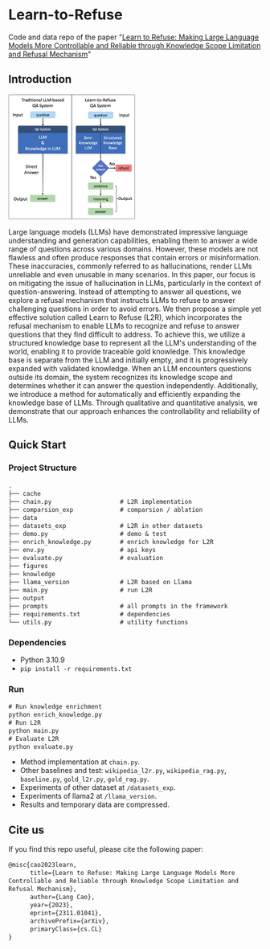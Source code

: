 # Learn-to-Refuse

Code and data repo of the paper "[Learn to Refuse: Making Large Language Models More Controllable and Reliable through Knowledge Scope Limitation and Refusal Mechanism](https://arxiv.org/abs/2311.01041)"

## Introduction

<img src="figures/overview.jpg" width="50%" height="50%">

Large language models (LLMs) have demonstrated impressive language understanding and generation capabilities, enabling them to answer a wide range of questions across various domains. However, these models are not flawless and often produce responses that contain errors or misinformation. These inaccuracies, commonly referred to as hallucinations, render LLMs unreliable and even unusable in many scenarios. In this paper, our focus is on mitigating the issue of hallucination in LLMs, particularly in the context of question-answering. Instead of attempting to answer all questions, we explore a refusal mechanism that instructs LLMs to refuse to answer challenging questions in order to avoid errors. We then propose a simple yet effective solution called Learn to Refuse (L2R), which incorporates the refusal mechanism to enable LLMs to recognize and refuse to answer questions that they find difficult to address. To achieve this, we utilize a structured knowledge base to represent all the LLM's understanding of the world, enabling it to provide traceable gold knowledge. This knowledge base is separate from the LLM and initially empty, and it is progressively expanded with validated knowledge. When an LLM encounters questions outside its domain, the system recognizes its knowledge scope and determines whether it can answer the question independently. Additionally, we introduce a method for automatically and efficiently expanding the knowledge base of LLMs. Through qualitative and quantitative analysis, we demonstrate that our approach enhances the controllability and reliability of LLMs.

## Quick Start

### Project Structure

```shell
.
├── cache
├── chain.py                   # L2R implementation
├── comparsion_exp             # comparsion / ablation
├── data
├── datasets_exp               # L2R in other datasets
├── demo.py                    # demo & test
├── enrich_knowledge.py        # enrich knowledge for L2R
├── env.py                     # api keys
├── evaluate.py                # evaluation
├── figures
├── knowledge
├── llama_version              # L2R based on Llama
├── main.py                    # run L2R
├── output
├── prompts                    # all prompts in the framework
├── requirements.txt           # dependencies
└── utils.py                   # utility functions
```

### Dependencies

* Python 3.10.9
* `pip install -r requirements.txt`

### Run

```shell
# Run knowledge enrichment
python enrich_knowledge.py
# Run L2R
python main.py
# Evaluate L2R
python evaluate.py

```

* Method implementation at `chain.py`.
* Other baselines and test: `wikipedia_l2r.py`, `wikipedia_rag.py`, `baseline.py`, `gold_l2r.py`, `gold_rag.py`.
* Experiments of other dataset at `/datasets_exp`.
* Experiments of llama2 at `/llama_version`.
* Results and temporary data are compressed.

## Cite us

If you find this repo useful, please cite the following paper:

```
@misc{cao2023learn,
      title={Learn to Refuse: Making Large Language Models More Controllable and Reliable through Knowledge Scope Limitation and Refusal Mechanism}, 
      author={Lang Cao},
      year={2023},
      eprint={2311.01041},
      archivePrefix={arXiv},
      primaryClass={cs.CL}
}
```